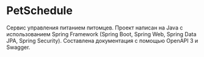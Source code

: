 # PetSchedule
Сервис управления питанием питомцев.
Проект написан на Java с использованием Spring Framework (Spring Boot, Spring Web, Spring Data JPA, Spring Security).
Составлена документация с помощью OpenAPI 3 и Swagger.

